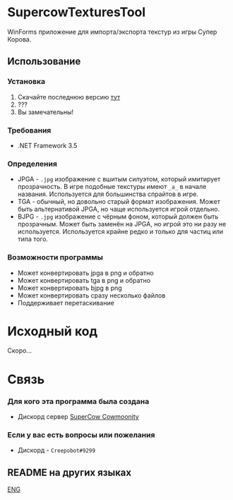 # SupercowTexturesTool
WinForms приложение для импорта/экспорта текстур из игры Супер Корова.

## Использование

### Установка

1. Скачайте последнюю версию [тут](https://github.com/Creepobot/supercow-textures-tool/releases/latest)
2. ???
3. Вы замечательны!

### Требования

- .NET Framework 3.5

### Определения
- JPGA - `.jpg` изображение с вшитым силуэтом, который имитирует прозрачность. В игре подобные текстуры имеют `_a_` в начале названия. Используется для большинства спрайтов в игре.
- TGA - обычный, но довольно старый формат изображения. Может быть альтернативой JPGA, но чаще используется игрой отдельно.
- BJPG - `.jpg` изображение с чёрным фоном, который должен быть прозрачным. Может быть заменён на JPGA, но игрой это ни разу не используется. Используется крайне редко и только для частиц или типа того.

### Возможности программы
- Может конвертировать jpga в png и обратно
- Может конвертировать tga в png и обратно
- Может конвертировать bjpg в png
- Может конвертировать сразу несколько файлов
- Поддерживает перетаскивание

# Исходный код
Скоро...

# Связь

### Для кого эта программа была создана
- Дискорд сервер [SuperCow Cowmoonity](https://discord.com/invite/JzCvwh5)

### Если у вас есть вопросы или пожелания
- Дискорд - `Creepobot#9299`


## README на других языках
[ENG](https://github.com/Creepobot/SupercowTexturesTool/blob/main/README.md)
